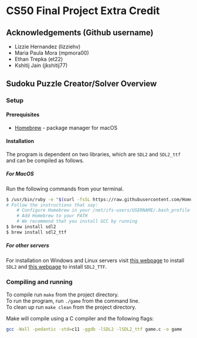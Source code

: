 # CS50 Final Project Extra Credit

## Acknowledgements (Github username)
* Lizzie Hernandez (lizziehv)
* Maria Paula Mora (mpmora00)
* Ethan Trepka (et22)
* Kshitij Jain (jkshitij77)


## Sudoku Puzzle Creator/Solver Overview
### Setup

#### Prerequisites
- [Homebrew](https://brew.sh/) - package manager for macOS

#### Installation
The program is dependent on two libraries, which are `SDL2` and `SDL2_ttf` and can be compiled as follows.


##### For MacOS
Run the following commands from your terminal.
``` bash
$ /usr/bin/ruby -e "$(curl -fsSL https://raw.githubusercontent.com/Homebrew/install/master/install)"
# Follow the instructions that say:
    # Configure Homebrew in your /net/ifs-users/USERNAME/.bash_profile by running
    # Add Homebrew to your PATH
    # We recommend that you install GCC by running
$ brew install sdl2
$ brew install sdl2_ttf
```

##### For other servers
For installation on Windows and Linux servers visit [this webpage](http://headerphile.blogspot.com/2014/04/setting-up-sdl2.html) to install `SDL2` and [this webpage](http://headerphile.blogspot.com/2014/07/sdl2-part-10-text-rendering.html) to install `SDL2_TTF`.


### Compiling and running
To compile run `make` from the project directory.<br />
To run the program, run `./game` from the command line.<br />
To clean up run `make clean` from the project directory.<br />

Make will compile using a C compiler and the following flags:
```bash
gcc -Wall -pedantic -std=c11 -ggdb -lSDL2 -lSDL2_ttf game.c -o game
```